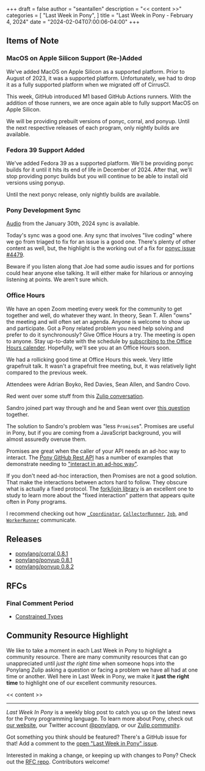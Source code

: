 +++
draft = false
author = "seantallen"
description = "<< content >>"
categories = [
    "Last Week in Pony",
]
title = "Last Week in Pony - February 4, 2024"
date = "2024-02-04T07:00:06-04:00"
+++

## Items of Note

### MacOS on Apple Silicon Support (Re-)Added

We've added MacOS on Apple Silicon as a supported platform. Prior to August of 2023, it was a supported platform. Unfortunately, we had to drop it as a fully supported platform when we migrated off of CirrusCI.

This week, GitHub introduced M1 based GitHub Actions runners. With the addition of those runners, we are once again able to fully support MacOS on Apple Silicon.

We will be providing prebuilt versions of ponyc, corral, and ponyup. Until the next respective releases of each program, only nightly builds are available.

### Fedora 39 Support Added

We've added Fedora 39 as a supported platform. We'll be providing ponyc builds for it until it hits its end of life in December of 2024. After that, we'll stop providing ponyc builds but you will continue to be able to install old versions using ponyup.

Until the next ponyc release, only nightly builds are available.

### Pony Development Sync

[Audio](https://sync-recordings.ponylang.io/r/2024_01_30.m4a) from the January 30th, 2024 sync is available.

Today's sync was a good one. Any sync that involves "live coding" where we go from triaged to fix for an issue is a good one. There's plenty of other content as well, but, the highlight is the working out of a fix for [ponyc issue #4479](https://github.com/ponylang/ponyc/issues/4479).

Beware if you listen along that Joe had some audio issues and for portions could hear anyone else talking. It will either make for hilarious or annoying listening at points. We aren't sure which.

### Office Hours

We have an open Zoom meeting every week for the community to get together and well, do whatever they want. In theory, Sean T. Allen "owns" the meeting and will often set an agenda. Anyone is welcome to show up and participate. Got a Pony related problem you need help solving and prefer to do it synchronously? Give Office Hours a try. The meeting is open to anyone. Stay up-to-date with the schedule by [subscribing to the Office Hours calender](https://calendar.google.com/calendar/ical/4465e68ae24131ae00461a40893f2637a2c9ac510e311a44ff78680e2f183ce3%40group.calendar.google.com/public/basic.ics). Hopefully, we'll see you at an Office Hours soon.

We had a rollicking good time at Office Hours this week. Very little grapefruit talk. It wasn't a grapefruit free meeting, but, it was relatively light compared to the previous week.

Attendees were Adrian Boyko, Red Davies, Sean Allen, and Sandro Covo.

Red went over some stuff from this [Zulip conversation](https://ponylang.zulipchat.com/#narrow/stream/189985-beginner-help/topic/Primitive.20function.20to.20read.20from.20Array.5BU8.5D.20iso).

Sandro joined part way through and he and Sean went over [this question](https://ponylang.zulipchat.com/#narrow/stream/189985-beginner-help/topic/Sandro.20asks.20about.20interfaces) together.

The solution to Sandro's problem was "less `Promise`s". Promises are useful in Pony, but if you are coming from a JavaScript background, you will almost assuredly overuse them.

Promises are great when the caller of your API needs an ad-hoc way to interact. The [Pony GitHub Rest API](https://github.com/ponylang/github_rest_api/) has a number of examples that demonstrate needing to ["interact in an ad-hoc way"](https://github.com/ponylang/github_rest_api/blob/main/examples/get-issue-comments/main.pony#L44).

If you don't need ad-hoc interaction, then Promises are not a good solution. That make the interactions between actors hard to follow. They obscure what is actually a fixed protocol. The [fork/join library](https://github.com/ponylang/fork_join) is an excellent one to study to learn more about the "fixed interaction" pattern that appears quite often in Pony programs.

I recommend checking out how [`_Coordinator`](https://github.com/ponylang/fork_join/blob/main/fork_join/_coordinator.pony), [`CollectorRunner`](https://github.com/ponylang/fork_join/blob/main/fork_join/collector_runner.pony), [`Job`](https://github.com/ponylang/fork_join/blob/main/fork_join/job.pony), and [`WorkerRunner`](https://github.com/ponylang/fork_join/blob/main/fork_join/worker_runner.pony) communicate.

## Releases

- [ponylang/corral 0.8.1](https://github.com/ponylang/corral/releases/tag/0.8.1)
- [ponylang/ponyup 0.8.1](https://github.com/ponylang/ponyup/releases/tag/0.8.1)
- [ponylang/ponyup 0.8.2](https://github.com/ponylang/ponyup/releases/tag/0.8.2)

## RFCs

### Final Comment Period

- [Constrained Types](https://github.com/ponylang/rfcs/pull/213)

## Community Resource Highlight

We like to take a moment in each Last Week in Pony to highlight a community resource. There are many community resources that can go unappreciated until _just the right time_ when someone hops into the Ponylang Zulip asking a question or facing a problem we have all had at one time or another. Well here in Last Week in Pony, we make it **just the right time** to highlight one of our excellent community resources.

<< content >>

---

_Last Week In Pony_ is a weekly blog post to catch you up on the latest news for the Pony programming language. To learn more about Pony, check out [our website](https://ponylang.io), our Twitter account [@ponylang](https://twitter.com/ponylang), or our [Zulip community](https://ponylang.zulipchat.com).

Got something you think should be featured? There's a GitHub issue for that! Add a comment to the [open "Last Week in Pony" issue](https://github.com/ponylang/ponylang.github.io/issues?q=is%3Aissue+is%3Aopen+label%3Alast-week-in-pony).

Interested in making a change, or keeping up with changes to Pony? Check out the [RFC repo](https://github.com/ponylang/rfcs). Contributors welcome!

